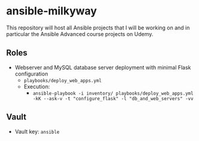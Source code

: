 # ansible-milkyway
This repository will host all Ansible projects that I will be working on
and in particular the Ansible Advanced course projects on Udemy.

Roles
-----
- Webserver and MySQL database server deployment with minimal Flask configuration
  - `playbooks/deploy_web_apps.yml`
  - Execution:
    - `ansible-playbook -i inventory/ playbooks/deploy_web_apps.yml -kK --ask-v -t "configure_flask" -l "db_and_web_servers" -vv`


Vault
-----
- Vault key: `ansible`
